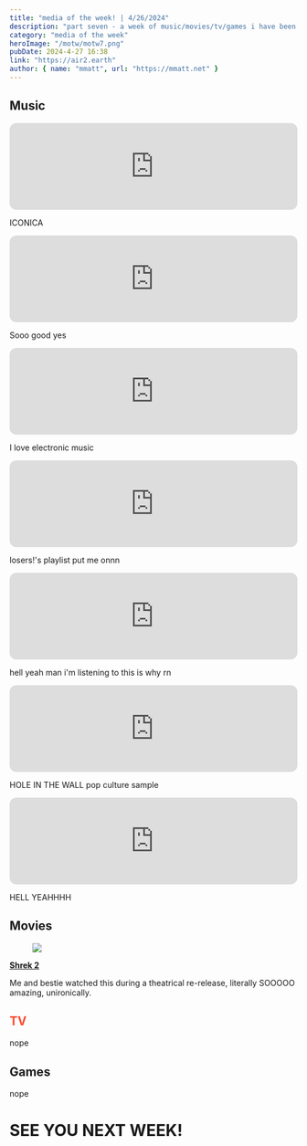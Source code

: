 ```yaml
---
title: "media of the week! | 4/26/2024"
description: "part seven - a week of music/movies/tv/games i have been enjoying throughout the past week!"
category: "media of the week"
heroImage: "/motw/motw7.png"
pubDate: 2024-4-27 16:38
link: "https://air2.earth"
author: { name: "mmatt", url: "https://mmatt.net" }
---
```


## <span class="npf_color_ross">Music</span>

<iframe style="border-radius:12px" src="https://open.spotify.com/embed/track/2TZ1apxMDlubCGMsOxcTbT?utm_source=generator" width="100%" height="152" frameBorder="0" allowfullscreen="" allow="autoplay; clipboard-write; encrypted-media; fullscreen; picture-in-picture" loading="lazy"></iframe>

ICONICA

<iframe style="border-radius:12px" src="https://open.spotify.com/embed/track/6zz7ioHJtJPQJBgXXpcuKv?utm_source=generator" width="100%" height="152" frameBorder="0" allowfullscreen="" allow="autoplay; clipboard-write; encrypted-media; fullscreen; picture-in-picture" loading="lazy"></iframe>

Sooo good yes

<iframe style="border-radius:12px" src="https://open.spotify.com/embed/track/3RECpoDVkzJZsNv3RHzF60?utm_source=generator" width="100%" height="152" frameBorder="0" allowfullscreen="" allow="autoplay; clipboard-write; encrypted-media; fullscreen; picture-in-picture" loading="lazy"></iframe>

I love electronic music

<iframe style="border-radius:12px" src="https://open.spotify.com/embed/track/5urgbE7h8JPf3XO33sezJK?utm_source=generator" width="100%" height="152" frameBorder="0" allowfullscreen="" allow="autoplay; clipboard-write; encrypted-media; fullscreen; picture-in-picture" loading="lazy"></iframe>

losers!'s playlist put me onnn

<iframe style="border-radius:12px" src="https://open.spotify.com/embed/track/5NRtdsFFlmyE8qDMgS08PE?utm_source=generator" width="100%" height="152" frameBorder="0" allowfullscreen="" allow="autoplay; clipboard-write; encrypted-media; fullscreen; picture-in-picture" loading="lazy"></iframe>

hell yeah man i'm listening to this is why rn

<iframe style="border-radius:12px" src="https://open.spotify.com/embed/track/0WCiI0ddWiu5F2kSHgfw5S?utm_source=generator" width="100%" height="152" frameBorder="0" allowfullscreen="" allow="autoplay; clipboard-write; encrypted-media; fullscreen; picture-in-picture" loading="lazy"></iframe>

HOLE IN THE WALL pop culture sample

<iframe style="border-radius:12px" src="https://open.spotify.com/embed/track/4ZZO8buYpKMS7gR9koYhD9?utm_source=generator" width="100%" height="152" frameBorder="0" allowfullscreen="" allow="autoplay; clipboard-write; encrypted-media; fullscreen; picture-in-picture" loading="lazy"></iframe>

HELL YEAHHHH

## <span class="npf_color_chandler">Movies</span>

<div class="npf_row"><figure class="tmblr-full" data-orig-height="1080" data-orig-width="1920"><img src="https://64.media.tumblr.com/f3bc1ccda90696c56963e7ecc4c93805/552663e2a1aaebc8-73/s2048x3072/c2144de880e1b8fba88d19a39d2526bb4d9149a5.pnj" data-orig-height="1080" data-orig-width="1920" srcset="https://64.media.tumblr.com/f3bc1ccda90696c56963e7ecc4c93805/552663e2a1aaebc8-73/s2048x3072/c2144de880e1b8fba88d19a39d2526bb4d9149a5.pnj 1920w" sizes="(max-width: 1280px) 100vw, 1280px"></figure></div>

[**Shrek 2**](https://letterboxd.com/air2earth/film/shrek-2/)

Me and bestie watched this during a theatrical re-release, literally SOOOOO amazing, unironically.

## <span style="color: #ff4930">TV</span>

nope

## <span class="npf_color_monica">Games</span>

nope

# <span class="npf_color_rachel">SEE YOU NEXT WEEK!</span>
